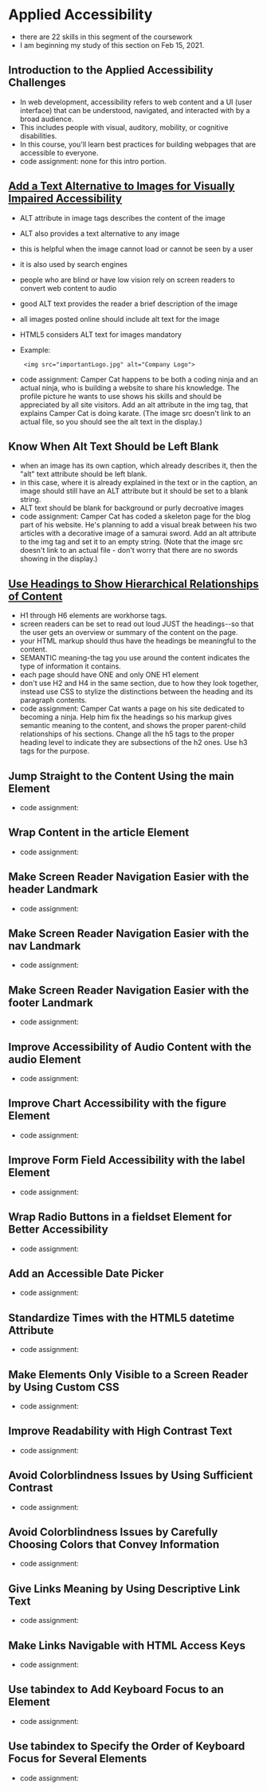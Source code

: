 # Applied Accessibility 
* there are 22 skills in this segment of the coursework 
* I am beginning my study of this section on Feb 15, 2021. 


## Introduction to the Applied Accessibility Challenges
* In web development, accessibility refers to web content and a UI (user interface) that can be understood, navigated, and interacted with by a broad audience. 
* This includes people with visual, auditory, mobility, or cognitive disabilities.
* In this course, you'll learn best practices for building webpages that are accessible to everyone.
* code assignment: none for this intro portion. 

## [Add a Text Alternative to Images for Visually Impaired Accessibility](https://www.freecodecamp.org/learn/responsive-web-design/applied-accessibility/add-a-text-alternative-to-images-for-visually-impaired-accessibility)
*  ALT attribute in image tags describes the content of the image
*  ALT also provides a text alternative to any image 
*  this is helpful when the image cannot load or cannot be seen by a user 
*  it is also used by search engines
*  people who are blind or have low vision rely on screen readers to convert web content to audio
*  good ALT text provides the reader a brief description of the image
*  all images posted online should include alt text for the image 
*  HTML5 considers ALT text for images mandatory 
*  Example:

		<img src="importantLogo.jpg" alt="Company Logo">

* code assignment: Camper Cat happens to be both a coding ninja and an actual ninja, who is building a website to share his knowledge. The profile picture he wants to use shows his skills and should be appreciated by all site visitors. Add an alt attribute in the img tag, that explains Camper Cat is doing karate. (The image src doesn't link to an actual file, so you should see the alt text in the display.)

## Know When Alt Text Should be Left Blank
* when an image has its own caption, which already describes it, then the "alt" text attribute should be left blank. 
* in this case, where it is already explained in the text or in the caption, an image should still have an ALT attribute but it should be set to a blank string. 
* ALT text should be blank for background or purly decroative images <img src="url" alt="">
* code assignment: Camper Cat has coded a skeleton page for the blog part of his website. He's planning to add a visual break between his two articles with a decorative image of a samurai sword. Add an alt attribute to the img tag and set it to an empty string. (Note that the image src doesn't link to an actual file - don't worry that there are no swords showing in the display.)

## [Use Headings to Show Hierarchical Relationships of Content](https://www.freecodecamp.org/learn/responsive-web-design/applied-accessibility/use-headings-to-show-hierarchical-relationships-of-content)
* H1 through H6 elements are workhorse tags. 
* screen readers can be set to read out loud JUST the headings--so that the user gets an overview or summary of the content on the page. 
* your HTML markup should thus have the headings be meaningful to the content. 
* SEMANTIC meaning-the tag you use around the content indicates the type of information it contains. 
* each page should have ONE and only ONE H1 element
* don't use H2 and H4 in the same section, due to how they look together, instead use CSS to stylize the distinctions between the heading and its paragraph contents. 
* code assignment:  Camper Cat wants a page on his site dedicated to becoming a ninja. Help him fix the headings so his markup gives semantic meaning to the content, and shows the proper parent-child relationships of his sections. Change all the h5 tags to the proper heading level to indicate they are subsections of the h2 ones. Use h3 tags for the purpose.

## Jump Straight to the Content Using the main Element
* code assignment: 

## Wrap Content in the article Element
* code assignment:  

## Make Screen Reader Navigation Easier with the header Landmark
* code assignment:  

## Make Screen Reader Navigation Easier with the nav Landmark
* code assignment: 

## Make Screen Reader Navigation Easier with the footer Landmark
* code assignment: 

## Improve Accessibility of Audio Content with the audio Element
* code assignment: 

## Improve Chart Accessibility with the figure Element
* code assignment: 

## Improve Form Field Accessibility with the label Element
* code assignment: 

## Wrap Radio Buttons in a fieldset Element for Better Accessibility
* code assignment: 

## Add an Accessible Date Picker
* code assignment: 

## Standardize Times with the HTML5 datetime Attribute
* code assignment: 

## Make Elements Only Visible to a Screen Reader by Using Custom CSS
* code assignment: 

## Improve Readability with High Contrast Text
* code assignment:  

## Avoid Colorblindness Issues by Using Sufficient Contrast
* code assignment:  

## Avoid Colorblindness Issues by Carefully Choosing Colors that Convey Information
* code assignment:  

## Give Links Meaning by Using Descriptive Link Text
* code assignment: 

## Make Links Navigable with HTML Access Keys
* code assignment: 

## Use tabindex to Add Keyboard Focus to an Element
* code assignment: 

## Use tabindex to Specify the Order of Keyboard Focus for Several Elements
* code assignment: 

